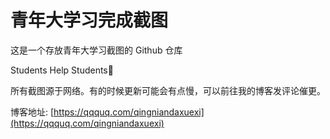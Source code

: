 # 青年大学习完成截图

这是一个存放青年大学习截图的 Github 仓库

Students Help Students🙌

所有截图源于网络。有的时候更新可能会有点慢，可以前往我的博客发评论催更。

博客地址: [https://qqquq.com/qingniandaxuexi](https://qqquq.com/qingniandaxuexi)
